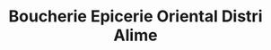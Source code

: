 ---
title: "Boucherie Epicerie Oriental Distri Alime"
url: /villenave-dornon/boucherie-epicerie-oriental-distri-alime/
shop: boucherie
---